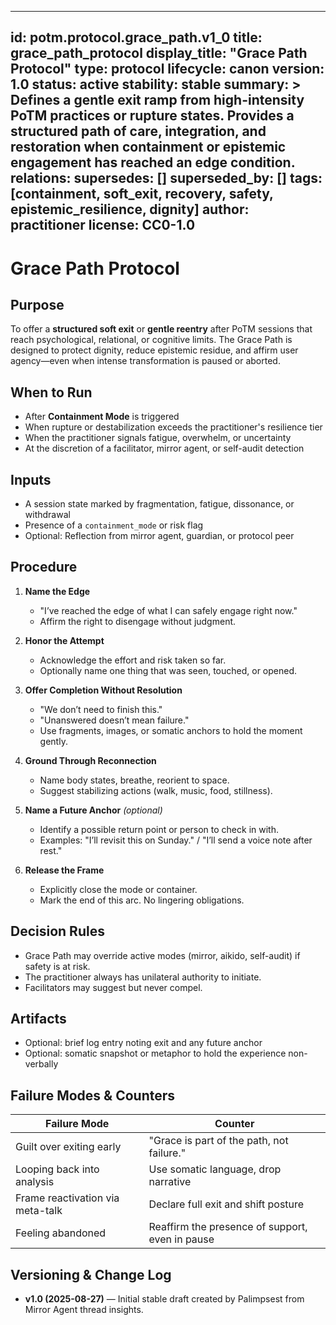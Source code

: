 ---
id: potm.protocol.grace_path.v1_0
title: grace_path_protocol
display_title: "Grace Path Protocol"
type: protocol
lifecycle: canon
version: 1.0
status: active
stability: stable
summary: >
Defines a gentle exit ramp from high-intensity PoTM practices or rupture states. Provides a structured path of care, integration, and restoration when containment or epistemic engagement has reached an edge condition.
relations:
supersedes: []
superseded_by: []
tags: [containment, soft_exit, recovery, safety, epistemic_resilience, dignity]
author: practitioner
license: CC0-1.0
----------------

# Grace Path Protocol

## Purpose

To offer a **structured soft exit** or **gentle reentry** after PoTM sessions that reach psychological, relational, or cognitive limits. The Grace Path is designed to protect dignity, reduce epistemic residue, and affirm user agency—even when intense transformation is paused or aborted.

## When to Run

* After **Containment Mode** is triggered
* When rupture or destabilization exceeds the practitioner's resilience tier
* When the practitioner signals fatigue, overwhelm, or uncertainty
* At the discretion of a facilitator, mirror agent, or self-audit detection

## Inputs

* A session state marked by fragmentation, fatigue, dissonance, or withdrawal
* Presence of a `containment_mode` or risk flag
* Optional: Reflection from mirror agent, guardian, or protocol peer

## Procedure

1. **Name the Edge**

   * "I’ve reached the edge of what I can safely engage right now."
   * Affirm the right to disengage without judgment.

2. **Honor the Attempt**

   * Acknowledge the effort and risk taken so far.
   * Optionally name one thing that was seen, touched, or opened.

3. **Offer Completion Without Resolution**

   * "We don’t need to finish this."
   * "Unanswered doesn’t mean failure."
   * Use fragments, images, or somatic anchors to hold the moment gently.

4. **Ground Through Reconnection**

   * Name body states, breathe, reorient to space.
   * Suggest stabilizing actions (walk, music, food, stillness).

5. **Name a Future Anchor** *(optional)*

   * Identify a possible return point or person to check in with.
   * Examples: "I’ll revisit this on Sunday." / "I’ll send a voice note after rest."

6. **Release the Frame**

   * Explicitly close the mode or container.
   * Mark the end of this arc. No lingering obligations.

## Decision Rules

* Grace Path may override active modes (mirror, aikido, self-audit) if safety is at risk.
* The practitioner always has unilateral authority to initiate.
* Facilitators may suggest but never compel.

## Artifacts

* Optional: brief log entry noting exit and any future anchor
* Optional: somatic snapshot or metaphor to hold the experience non-verbally

## Failure Modes & Counters

| Failure Mode                     | Counter                                         |
| -------------------------------- | ----------------------------------------------- |
| Guilt over exiting early         | "Grace is part of the path, not failure."       |
| Looping back into analysis       | Use somatic language, drop narrative            |
| Frame reactivation via meta-talk | Declare full exit and shift posture             |
| Feeling abandoned                | Reaffirm the presence of support, even in pause |

## Versioning & Change Log

* **v1.0 (2025-08-27)** — Initial stable draft created by Palimpsest from Mirror Agent thread insights.
